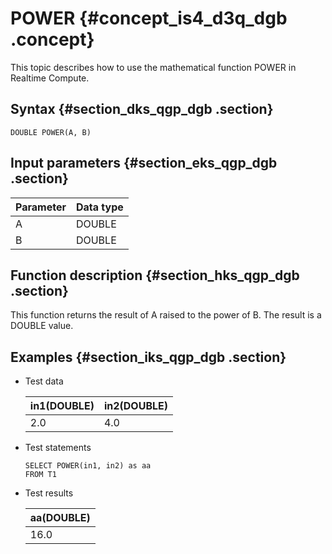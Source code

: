 # POWER {#concept_is4_d3q_dgb .concept}

This topic describes how to use the mathematical function POWER in Realtime Compute.

## Syntax {#section_dks_qgp_dgb .section}

```
DOUBLE POWER(A, B)
```

## Input parameters {#section_eks_qgp_dgb .section}

|Parameter|Data type|
|---------|---------|
|A|DOUBLE|
|B|DOUBLE|

## Function description {#section_hks_qgp_dgb .section}

This function returns the result of A raised to the power of B. The result is a DOUBLE value.

## Examples {#section_iks_qgp_dgb .section}

-   Test data

    |in1\(DOUBLE\)|in2\(DOUBLE\)|
    |-------------|-------------|
    |2.0|4.0|

-   Test statements

    ```
    SELECT POWER(in1, in2) as aa
    FROM T1
    ```

-   Test results

    |aa\(DOUBLE\)|
    |------------|
    |16.0|


